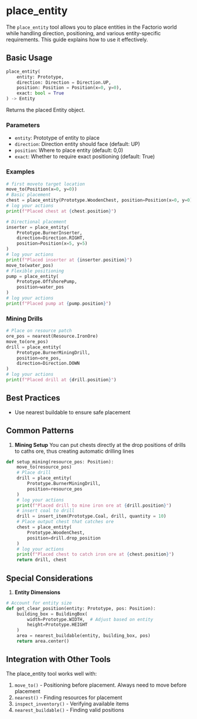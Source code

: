 # place_entity

The `place_entity` tool allows you to place entities in the Factorio world while handling direction, positioning, and various entity-specific requirements. This guide explains how to use it effectively.

## Basic Usage

```python
place_entity(
    entity: Prototype,
    direction: Direction = Direction.UP,
    position: Position = Position(x=0, y=0),
    exact: bool = True
) -> Entity
```

Returns the placed Entity object.

### Parameters
- `entity`: Prototype of entity to place
- `direction`: Direction entity should face (default: UP)
- `position`: Where to place entity (default: 0,0)
- `exact`: Whether to require exact positioning (default: True)

### Examples
```python
# first moveto target location
move_to(Position(x=0, y=0))
# Basic placement
chest = place_entity(Prototype.WoodenChest, position=Position(x=0, y=0))
# log your actions
print(f"Placed chest at {chest.position}")

# Directional placement
inserter = place_entity(
    Prototype.BurnerInserter,
    direction=Direction.RIGHT,
    position=Position(x=5, y=5)
)
# log your actions
print(f"Placed inserter at {inserter.position}")
move_to(water_pos)
# Flexible positioning
pump = place_entity(
    Prototype.OffshorePump,
    position=water_pos
)
# log your actions
print(f"Placed pump at {pump.position}")
```

### Mining Drills
```python
# Place on resource patch
ore_pos = nearest(Resource.IronOre)
move_to(ore_pos)
drill = place_entity(
    Prototype.BurnerMiningDrill,
    position=ore_pos,
    direction=Direction.DOWN
)
# log your actions
print(f"Placed drill at {drill.position}")
```

## Best Practices
- Use nearest buildable to ensure safe placement

## Common Patterns

1. **Mining Setup**
You can put chests directly at the drop positions of drills to caths ore, thus creating automatic drilling lines
```python
def setup_mining(resource_pos: Position):
    move_to(resource_pos)
    # Place drill
    drill = place_entity(
        Prototype.BurnerMiningDrill,
        position=resource_pos
    )
    # log your actions
    print(f"Placed drill to mine iron ore at {drill.position}")
    # insert coal to drill
    drill = insert_item(Prototype.Coal, drill, quantity = 10)
    # Place output chest that catches ore
    chest = place_entity(
        Prototype.WoodenChest,
        position=drill.drop_position
    )
    # log your actions
    print(f"Placed chest to catch iron ore at {chest.position}")
    return drill, chest
```

## Special Considerations

1. **Entity Dimensions**
```python
# Account for entity size
def get_clear_position(entity: Prototype, pos: Position):
    building_box = BuildingBox(
        width=Prototype.WIDTH,  # Adjust based on entity
        height=Prototype.HEIGHT
    )
    area = nearest_buildable(entity, building_box, pos)
    return area.center()
```

## Integration with Other Tools

The place_entity tool works well with:

1. `move_to()` - Positioning before placement. Always need to move before placement
2. `nearest()` - Finding resources for placement
3. `inspect_inventory()` - Verifying available items
4. `nearest_buildable()` - Finding valid positions